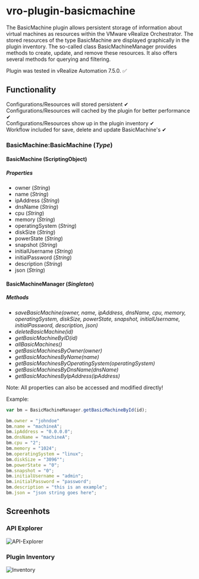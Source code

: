# vro-plugin-basicmachine

The BasicMachine plugin allows persistent storage of information about virtual machines as resources within the VMware vRealize Orchestrator. The stored resources of the type BasicMachine are displayed graphically in the plugin inventory.
The so-called class BasicMachineManager provides methods to create, update, and remove these resources. It also offers several methods for querying and filtering.

Plugin was tested in vRealize Automation 7.5.0. ✅

## Functionality
Configurations/Resources will stored persistent ✔ <br/>
Configurations/Resources will cached by the plugin for better performance ✔ <br/>
Configurations/Resources show up in the plugin inventory ✔ <br/>
Workflow included for save, delete and update BasicMachine's ✔ <br/>

### BasicMachine:BasicMachine (*Type*)

#### BasicMachine (ScriptingObject)

##### Properties
* owner (*String*)
* name (*String*)
* ipAddress (*String*)
* dnsName (*String*)
* cpu (*String*)
* memory (*String*)
* operatingSystem (*String*)
* diskSize (*String*)
* powerState (*String*)
* snapshot (*String*)
* initialUsername (*String*)
* initialPassword (*String*)
* description (*String*)
* json (*String*)

#### BasicMachineManager (*Singleton*)

##### Methods
* *saveBasicMachine(owner, name, ipAddress, dnsName, cpu, memory, operatingSystem, diskSize, powerState, snapshot, initialUsername, initialPassword, description, json)*
* *deleteBasicMachine(id)*
* *getBasicMachineByID(id)*
* *allBasicMachines()*
* *getBasicMachinesByOwner(owner)*
* *getBasicMachinesByName(name)*
* *getBasicMachinesByOperatingSystem(operatingSystem)*
* *getBasicMachinesByDnsName(dnsName)*
* *getBasicMachinesByIpAddress(ipAddress)*

Note: All properties can also be accessed and modified directly!

Example:
```javascript
var bm = BasicMachineManager.getBasicMachineById(id);

bm.owner = "johndoe"
bm.name = "machineA";
bm.ipAddress = "0.0.0.0";
bm.dnsName = "machineA";
bm.cpu = "2";
bm.memory = "1024";
bm.operatingSystem = "linux";
bm.diskSize = "3096"";
bm.powerState = "0";
bm.snapshot = "0";
bm.initialUsername = "admin";
bm.initialPassword = "password";
bm.description = "this is an example";
bm.json = "json string goes here";
```

## Screenhots

### API Explorer
<img src="https://github.com/latzinger/vro-plugin-basicmachine/blob/master/images/apiexplorer.png" alt="API-Explorer"/>

### Plugin Inventory
<img src="https://github.com/latzinger/vro-plugin-basicmachine/blob/master/images/inventory.png" alt="Inventory"/>
